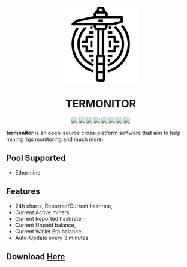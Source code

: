 <p align="center">
    <img src="./src/img/termonitorB.svg"
        height="200">
    <h1 align="center">TERMONITOR</h1>
</p>

<p align="center">
<a href="https://opensource.org/licenses/MIT" alt="License">
  <img src="https://img.shields.io/badge/License-MIT-yellow.svg" /></a>
<a href="https://travis-ci.org/MaximeAubanel/termonitor" alt="Build">
  <img src="https://travis-ci.org/MaximeAubanel/termonitor.svg?branch=master" /></a>
<a href="https://codebeat.co/projects/github-com-maximeaubanel-termonitor-master" alt="CodeGPA">
  <img src="https://codebeat.co/badges/370b2558-c0d1-40d7-b630-5d5088103bb4" /></a>
<a href="https://david-dm.org/MaximeAubanel/termonitor" alt="Dependencies">
  <img src="https://david-dm.org/MaximeAubanel/termonitor.svg" /></a>
<a href="https://img.shields.io/github/commit-activity/m/MaximeAubanel/termonitor.svg" alt="Commit">
  <img src="https://img.shields.io/github/commit-activity/m/MaximeAubanel/termonitor.svg" /></a>
<a href="https://img.shields.io/github/issues/MaximeAubanel/termonitor.svg" alt="Issues">
  <img src="https://img.shields.io/github/issues/MaximeAubanel/termonitor.svg" /></a>
<a href="https://github.com/MaximeAubanel/termonitor/stargazers" alt="Stars">
  <img src="https://img.shields.io/github/stars/MaximeAubanel/termonitor.svg?style=social" /></a>
<a href="https://github.com/MaximeAubanel/termonitor" alt="Love">
  <img src="https://img.shields.io/badge/made%20with-LOVE-brightgreen.svg?style=flat&logo=Javascript" /></a>
</p>

**termonitor** is an open-source cross-platform software that aim to help mining rigs monitoring and much more.

## Pool Supported
* Ethermine

## Features
* 24h charts, Reported/Current hashrate,
* Current Active miners,
* Current Reported hashrate,
* Current Unpaid balance,
* Current Wallet Eth balance,
* Auto-Update every 3 minutes

## Download [Here](https://github.com/MaximeAubanel/termonitor/releases)

